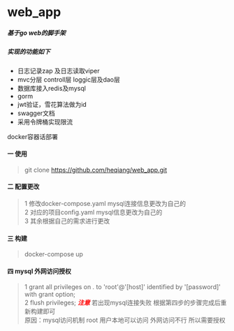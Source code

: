 # web_app
##### 基于go web的脚手架  
##### 实现的功能如下 
+ 日志记录zap 及日志读取viper
+ mvc分层 controll层  loggic层及dao层
+ 数据库接入redis及mysql
+ gorm
+ jwt验证，雪花算法做为id
+ swagger文档
+ 采用令牌桶实现限流

docker容器话部署


#### 一 使用
> git clone https://github.com/heqiang/web_app.git
#### 二 配置更改
> 1 修改docker-compose.yaml mysql连接信息更改为自己的  
> 2 对应的项目config.yaml mysql信息更改为自己的  
> 3 其余根据自己的需求进行更改
#### 三 构建
 > docker-compose up  
#### 四 mysql 外网访问授权
> 1 grant all privileges on *.* to 'root'@'[host]' identified by '[password]' with grant option;   
> 2 flush privileges;
<font style="color:red">***注意***</font>
若出现mysql连接失败 根据第四步的步骤完成后重新构建即可  
原因：mysql访问机制 root 用户本地可以访问 外网访问不行 所以需要授权
